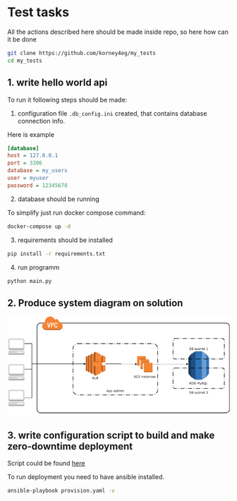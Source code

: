 # Test tasks

All the actions described here should be made inside repo, so here how can it be done
```bash
git clone https://github.com/korney4eg/my_tests
cd my_tests
```

## 1. write hello world api
To run it following steps should be made:
1. configuration file `.db_config.ini` created, that contains database connection info.

Here is example
```ini
[database]
host = 127.0.0.1
port = 3306
database = my_users
user = myuser
password = 12345678
```

2.  database should be running

To simplify just run docker compose command:
```bash
docker-compose up -d
```

3. requirements should be installed

```bash
pip install -r requirements.txt
```

4. run programm

```bash
python main.py
```

## 2. Produce system diagram on solution

![Application diagramm](https://github.com/korney4eg/my_tests/raw/master/application_diagramm.png)

## 3. write configuration script to build and make zero-downtime deployment
Script could be found [here](https://github.com/korney4eg/my_tests/blob/master/provision.yaml)

To run deployment you need to have ansible installed.
```bash
ansible-playbook provision.yaml -v
```